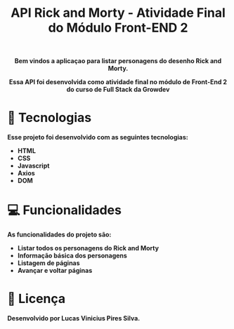 <h1 align="center"><b> API Rick and Morty - Atividade Final do Módulo Front-END 2 </h1>

<br>
<p align="center"> Bem vindos a aplicaçao para listar personagens do desenho Rick and Morty. </p>
<p align="center"> Essa API foi desenvolvida como atividade final no módulo de Front-End 2 do curso
de Full Stack da Growdev</p>

# 🚀 Tecnologias

Esse projeto foi desenvolvido com as seguintes tecnologias:

-   HTML
-   CSS
-   Javascript
-   Axios
-   DOM

# 💻 Funcionalidades

As funcionalidades do projeto são:

-   Listar todos os personagens do Rick and Morty
-   Informação básica dos personagens
-   Listagem de páginas
-   Avançar e voltar páginas


# 📝 Licença

Desenvolvido por Lucas Vinicius Pires Silva.
